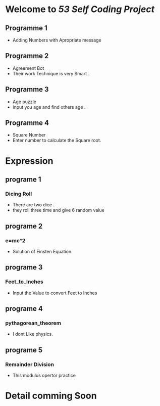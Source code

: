 # Welcome to ***53 Self Coding Project*** 

## Programme 1 
- Adding Numbers with Apropriate message

## Programme 2
- Agreement Bot 
- Their work Technique is very Smart .

## Programme 3
- Age puzzle 
- input you age and find others age .

## Programme 4
- Square Number 
- Enter number to calculate the Square root. 

# Expression  
##  programe 1
### Dicing Roll
-  There are two dice .
- they roll three time and give 6 random value
##  programe 2
### e=mc^2
- Solution of Einsten Equation.
##  programe 3
### Feet_to_Inches
- Input the Value to convert Feet to Inches
##  programe 4
### pythagorean_theorem
- I dont Like physics.
##  programe 5
### Remainder Division 
- This modulus opertor practice  

# Detail comming Soon